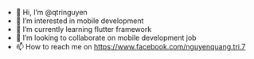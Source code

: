 - 👋 Hi, I’m @qtringuyen
- 👀 I’m interested in mobile development
- 🌱 I’m currently learning flutter framework
- 💞️ I’m looking to collaborate on mobile development job
- 📫 How to reach me on https://www.facebook.com/nguyenquang.tri.7

<!---
qtringuyen/qtringuyen is a ✨ special ✨ repository because its `README.md` (this file) appears on your GitHub profile.
You can click the Preview link to take a look at your changes.
--->
